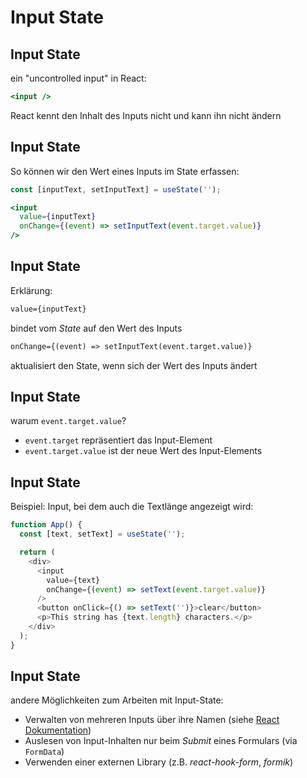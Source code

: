 # Input State

## Input State

ein "uncontrolled input" in React:

```jsx
<input />
```

React kennt den Inhalt des Inputs nicht und kann ihn nicht ändern

## Input State

So können wir den Wert eines Inputs im State erfassen:

```js
const [inputText, setInputText] = useState('');
```

```jsx
<input
  value={inputText}
  onChange={(event) => setInputText(event.target.value)}
/>
```

## Input State

Erklärung:

```txt
value={inputText}
```

bindet vom _State_ auf den Wert des Inputs

```txt
onChange={(event) => setInputText(event.target.value)}
```

aktualisiert den State, wenn sich der Wert des Inputs ändert

## Input State

warum `event.target.value`?

- `event.target` repräsentiert das Input-Element
- `event.target.value` ist der neue Wert des Input-Elements

## Input State

Beispiel: Input, bei dem auch die Textlänge angezeigt wird:

```js
function App() {
  const [text, setText] = useState('');

  return (
    <div>
      <input
        value={text}
        onChange={(event) => setText(event.target.value)}
      />
      <button onClick={() => setText('')}>clear</button>
      <p>This string has {text.length} characters.</p>
    </div>
  );
}
```

## Input State

andere Möglichkeiten zum Arbeiten mit Input-State:

- Verwalten von mehreren Inputs über ihre Namen (siehe [React Dokumentation](https://reactjs.org/docs/forms.html#handling-multiple-inputs))
- Auslesen von Input-Inhalten nur beim _Submit_ eines Formulars (via `FormData`)
- Verwenden einer externen Library (z.B. _react-hook-form_, _formik_)

